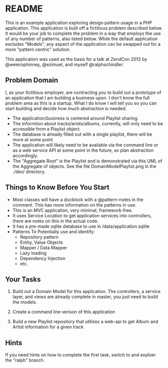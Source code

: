 README
======

This is an example application exploring design pattern usage in a PHP
application.  This application is built off a fictitious problem
described below.  It would be your job to complete the problem in a way
that employs the use of any number of patterns, also listed below.
While the default application excludes "Models", any aspect of the
application can be swapped out for a more "pattern centric" solution.

This application was used as the basis for a talk at ZendCon 2012 by
@weierophinney, @ezimuel, and myself @ralphschindler.

Problem Domain
--------------

I, as your fictitious employer, are contracting you to build out a
prototype of an application that I am building a business upon. I
don't know the full problem area as this is a startup.  What I do
know I will tell you so you can start building and decide how much
abstraction is needed.

* The application/business is centered around Playlist sharing.
* The informtion about tracks/arists/albums, currently, will only
  need to be accessible from a Playlist object.
* The database is already filled out with a single playlist, there
  will be more at some point
* The application will likely need to be available via the command
  line or as a web service API at some point in the future, so plan
  abstraction accordingly.
* The "Aggregate Root" is the Playlist and is demonstrated via this
  UML of the Aggregate of objects. See the file DomainModelPlaylist.png
  in the ./dev/ directory.

Things to Know Before You Start
-------------------------------

* Most classes will have a docblock with a @pattern-notes in the
  comment. This has more information on the patterns in use.
* This is an MVC application, very minimal, framework-free.
* It uses Service Location to get application services into controllers,
  there are notes on this in the actual code.
* It has a pre-made sqlite database to use in /data/application.sqlite
* Patterns To Potentially use and identify:
  - Repository pattern
  - Entity, Value Objects
  - Mapper / Data Mapper
  - Lazy loading
  - Dependency Injection
  - etc.

Your Tasks
----------

1) Build out a Domain Model for this application.  The controllers,
   a service layer, and views are already complete in master, you
   just need to build the models.

2) Create a command line verison of this application

3) Build a new Playlist repository that utilizes a web-api to get
   Album and Artist information for a given track

Hints
-----

If you need hints on how to complete the first task, switch to and
exploer the "ralph" branch.